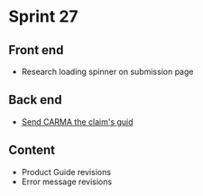 # Sprint 27

## Front end
- Research loading spinner on submission page


## Back end
- [Send CARMA the claim's guid](https://github.com/department-of-veterans-affairs/va.gov-team/issues/11204)


## Content
- Product Guide revisions
- Error message revisions
